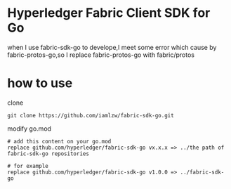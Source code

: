# Hyperledger Fabric Client SDK for Go

when I use fabric-sdk-go to develope,I meet some error which cause by fabric-protos-go,so I replace fabric-protos-go with fabric/protos

# how to use 

clone 
```
git clone https://github.com/iamlzw/fabric-sdk-go.git
```

modify go.mod

```
# add this content on your go.mod
replace github.com/hyperledger/fabric-sdk-go vx.x.x => ../the path of fabric-sdk-go repositories

# for example
replace github.com/hyperledger/fabric-sdk-go v1.0.0 => ../fabric-sdk-go
```
